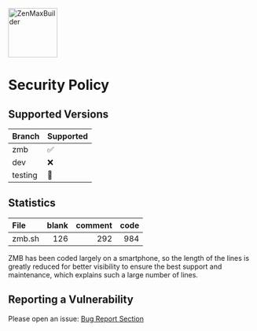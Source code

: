 <a href="https://kernel-builder.com" target="blank\_">
<img height="100" alt="ZenMaxBuilder" src="https://raw.githubusercontent.com/grm34/ZenMaxBuilder/zmb/docs/assets/images/zmb.png" />
</a>
<br>

# Security Policy

## Supported Versions

| Branch  | Supported             |
| ------- | --------------------- |
| zmb     | :white_check_mark:    |
| dev     | :x:                   |
| testing | :construction_worker: |

## Statistics

| File   | blank | comment | code |
| :----- | ----: | ------: | ---: |
| zmb.sh |   126 |     292 |  984 |

ZMB has been coded largely on a smartphone, so the length of the lines is greatly reduced for better visibility to ensure the best support and maintenance, which explains such a large number of lines.

## Reporting a Vulnerability

Please open an issue: [Bug Report Section](https://github.com/grm34/ZenMaxBuilder/issues/new/choose)
